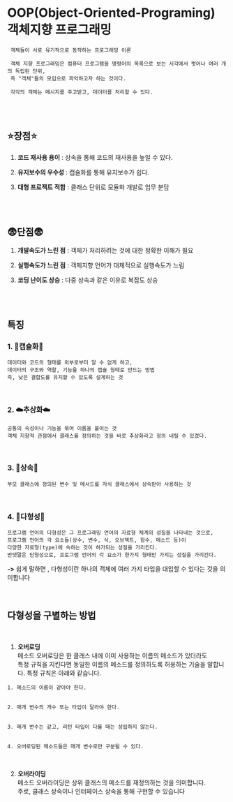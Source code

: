 # OOP(Object-Oriented-Programing) 객체지향 프로그래밍

```
 객체들이 서로 유기적으로 동작하는 프로그래밍 이론
 
 객체 지향 프로그래밍은 컴퓨터 프로그램을 명령어의 목록으로 보는 시각에서 벗어나 여러 개의 독립된 단위, 
 즉 "객체"들의 모임으로 파악하고자 하는 것이다. 
 
 각각의 객체는 메시지를 주고받고, 데이터를 처리할 수 있다.
```
<br><br>

## :star:**장점**:star:
1. **코드 재사용 용이** : 상속을 통해 코드의 재사용을 높일 수 있다.


2. **유지보수의 우수성** :  캡슐화를 통해 유지보수가 쉽다.


3. **대형 프로젝트 적합** : 클래스 단위로 모듈화 개발로 업무 분담

<br><br>

## :fearful:**단점**:fearful:
1. **개발속도가 느린 점** : 객체가 처리하려는 것에 대한 정확한 이해가 필요


2. **실행속도가 느린 점** : 객체지향 언어가 대체적으로 실행속도가 느림


3. **코딩 난이도 상승** : 다중 상속과 같은 이유로 복잡도 상승

<br><br>

## **특징**

### 1. :hospital:캡슐화:hospital:
```
데이터와 코드의 형태를 외부로부터 알 수 없게 하고, 
데이터의 구조와 역할, 기능을 하나의 캡슐 형태로 만드는 방법
즉, 낮은 결합도를 유지할 수 있도록 설계하는 것
```

<br>


### 2. :cloud:추상화:cloud:
```
공통의 속성이나 기능을 묶어 이름을 붙이는 것
객체 지향적 관점에서 클래스를 정의하는 것을 바로 추상화라고 정의 내릴 수 있겠다.
```

<br>

### 3. :bow:상속:bow:
```
부모 클래스에 정의된 변수 및 메서드를 자식 클래스에서 상속받아 사용하는 것
```



<br>

### 4. :santa:다형성:santa:
```
프로그램 언어의 다형성은 그 프로그래밍 언어의 자료형 체계의 성질을 나타내는 것으로,
프로그램 언어의 각 요소들(상수, 변수, 식, 오브젝트, 함수, 메소드 등)이
다양한 자료형(type)에 속하는 것이 허가되는 성질을 가리킨다. 
반댓말은 단형성으로, 프로그램 언어의 각 요소가 한가지 형태만 가지는 성질을 가리킨다.
```
**->** 쉽게 말하면 , 다형성이란 하나의 객체에 여러 가지 타입을 대입할 수 있다는 것을 의미합니다

<br>
  
## 다형성을 구별하는 방법
<br>

1. **오버로딩**<br>
메소드 오버로딩은 한 클래스 내에 이미 사용하는 이름의 메소드가 있더라도<br> 특정 규칙을 지킨다면 동일한 이름의 메소드를 정의하도록 허용하는 기술을 말합니다. 특정 규칙은 아래와 같습니다.
```
1. 메소드의 이름이 같아야 한다.

 
2. 매개 변수의 개수 또는 타입이 달라야 한다.

 
3. 매개 변수는 같고, 리턴 타입이 다를 때는 성립하지 않는다.

 
4. 오버로딩된 메소드들은 매개 변수로만 구분될 수 있다.
```
<br>

2. **오버라이딩**<br>
메소드 오버라이딩은 상위 클래스의 메소드를 재정의하는 것을 의미합니다.<br> 주로, 클래스 상속이나 인터페이스 상속을  통해 구현할 수 있습니다









